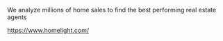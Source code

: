 
<!--
-->

We analyze millions of home sales to find the best performing real
estate agents

https://www.homelight.com/

<!-- vim: set autoindent expandtab sw=4 syntax=markdown: -->
